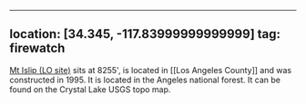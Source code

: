 
---
location: [34.345, -117.83999999999999]
tag: firewatch
---

[Mt Islip (LO site)](http://www.peakbagging.com/CALookoutPhotos/MtIslip.html) sits at 8255', is located in [[Los Angeles County]] and was constructed in 1995. It is located in the Angeles national forest. It can be found on the Crystal Lake USGS topo map.
